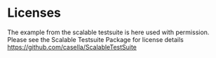 # Licenses
The example from the scalable testsuite is here used with permission.
Please see the Scalable Testsuite Package for license details
https://github.com/casella/ScalableTestSuite
